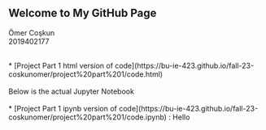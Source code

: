 ## Welcome to My GitHub Page 

Ömer Coşkun
<br>
2019402177

<br>
* [Project Part 1 html version of code](https://bu-ie-423.github.io/fall-23-coskunomer/project%20part%201/code.html)
<br> <br>Below is the actual Jupyter Notebook <br> <br>
* [Project Part 1 ipynb version of code](https://bu-ie-423.github.io/fall-23-coskunomer/project%20part%201/code.ipynb) : Hello

